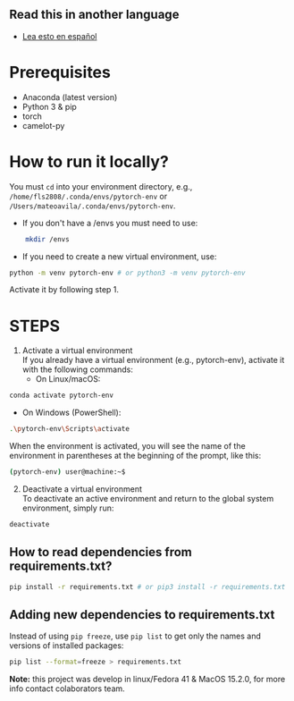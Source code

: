 
## Read this in another language
- [Lea esto en español](Readme-backend-esp.md)

# Prerequisites
- Anaconda (latest version)
- Python 3 & pip
- torch
- camelot-py

# How to run it locally?

You must `cd` into your environment directory, e.g., `/home/fls2808/.conda/envs/pytorch-env` or `/Users/mateoavila/.conda/envs/pytorch-env`.

- If you don't have a /envs you must need to use:

```bash
    mkdir /envs
```

- If you need to create a new virtual environment, use:

```bash
python -m venv pytorch-env # or python3 -m venv pytorch-env
```
Activate it by following step 1.

# STEPS
1. Activate a virtual environment  
   If you already have a virtual environment (e.g., pytorch-env), activate it with the following commands:
   - On Linux/macOS:

```bash
conda activate pytorch-env
```

   - On Windows (PowerShell):

```bash
.\pytorch-env\Scripts\activate
```

   When the environment is activated, you will see the name of the environment in parentheses at the beginning of the prompt, like this:

```bash
(pytorch-env) user@machine:~$
```

2. Deactivate a virtual environment  
   To deactivate an active environment and return to the global system environment, simply run:

```bash
deactivate
```

## How to read dependencies from requirements.txt?
```bash
pip install -r requirements.txt # or pip3 install -r requirements.txt
```

## Adding new dependencies to requirements.txt
Instead of using `pip freeze`, use `pip list` to get only the names and versions of installed packages:

```bash
pip list --format=freeze > requirements.txt
```

**Note:** this project was develop in linux/Fedora 41 & MacOS 15.2.0, for more info contact colaborators team.
